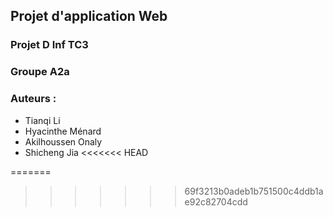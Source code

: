 ## Projet d'application Web


### Projet D Inf TC3
### Groupe A2a

### Auteurs :

* Tianqi Li
* Hyacinthe Ménard 
* Akilhoussen Onaly
* Shicheng Jia
<<<<<<< HEAD

=======
>>>>>>> 69f3213b0adeb1b751500c4ddb1ae92c82704cdd
